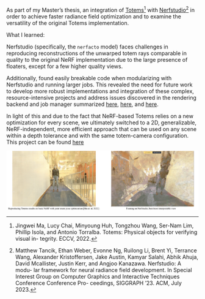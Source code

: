 As part of my Master’s thesis, an integration of [Totems](https://jingweim.github.io/totems/)[^1] with [Nerfstudio](https://github.com/nerfstudio-project/nerfstudio)[^2] in order to achieve faster radiance field optimization and to examine the versatility of the original Totems implementation.

What I learned: 

Nerfstudio (specifically, the `nerfacto` model) faces challenges in reproducing reconstructions of the unwarped totem rays comparable in quality to the original NeRF implementation due to the large presence of floaters, except for a few higher quality views. 

Additionally, found easily breakable code when modularizing with Nerfstudio and running larger jobs. This revealed the need for future work to develop more robust implementations and integration of these complex, resource-intensive projects and address issues discovered in the rendering backend and job manager summarized [here](https://github.com/mitsuba-renderer/mitsuba3/issues/849), [here](https://github.com/mitsuba-renderer/drjit-core/issues/63), and [here](https://github.com/mitsuba-renderer/mitsuba3/issues/190). 

In light of this and due to the fact that NeRF-based Totems relies on a new optimization for every scene, we ultimately switched to a 2D, generalizable, NeRF-independent, more efficient approach that can be used on any scene within a depth tolerance and with the same totem-camera configuration. This project can be found [here](https://github.com/sagesimhon/totem_plus)

![alt text](https://github.com/sagesimhon/nerfstudio-totems/blob/main/nerstudio.png)

[^1]: Jingwei Ma, Lucy Chai, Minyoung Huh, Tongzhou Wang, Ser-Nam Lim, Phillip Isola, and Antonio Torralba. Totems: Physical objects for verifying visual in- tegrity. ECCV, 2022.
[^2]: Matthew Tancik, Ethan Weber, Evonne Ng, Ruilong Li, Brent Yi, Terrance Wang, Alexander Kristoffersen, Jake Austin, Kamyar Salahi, Abhik Ahuja, David Mcallister, Justin Kerr, and Angjoo Kanazawa. Nerfstudio: A modu- lar framework for neural radiance field development. In Special Interest Group on Computer Graphics and Interactive Techniques Conference Conference Pro- ceedings, SIGGRAPH ’23. ACM, July 2023.

